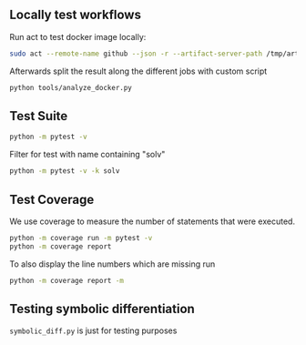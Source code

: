 ## Locally test workflows
Run act to test docker image locally:

```bash
sudo act --remote-name github --json -r --artifact-server-path /tmp/artifacts > logs.json
```

Afterwards split the result along the different jobs with custom script

```bash
python tools/analyze_docker.py
```

## Test Suite
```bash
python -m pytest -v
```

Filter for test with name containing "solv"

```bash
python -m pytest -v -k solv
```

## Test Coverage
We use coverage to measure the number of statements that were executed.

```bash
python -m coverage run -m pytest -v
python -m coverage report
```

To also display the line numbers which are missing run
```bash
python -m coverage report -m
```

## Testing symbolic differentiation
`symbolic_diff.py` is just for testing purposes

